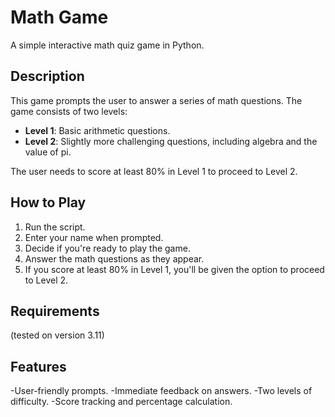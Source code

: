 # Math Game

A simple interactive math quiz game in Python.

## Description

This game prompts the user to answer a series of math questions. The game consists of two levels:

- **Level 1**: Basic arithmetic questions.
- **Level 2**: Slightly more challenging questions, including algebra and the value of pi.

The user needs to score at least 80% in Level 1 to proceed to Level 2.

## How to Play

1. Run the script.
2. Enter your name when prompted.
3. Decide if you're ready to play the game.
4. Answer the math questions as they appear.
5. If you score at least 80% in Level 1, you'll be given the option to proceed to Level 2.

## Requirements
(tested on version 3.11)


## Features
-User-friendly prompts.
-Immediate feedback on answers.
-Two levels of difficulty.
-Score tracking and percentage calculation.